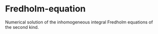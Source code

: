 # Fredholm-equation
Numerical solution of the inhomogeneous integral Fredholm equations of the second kind.
